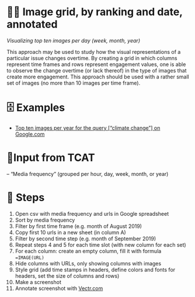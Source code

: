 # 🧮🔝 Image grid, by ranking and date, annotated

*Visualizing top ten images per day (week, month, year)*

This approach may be used to study how the visual representations of a particular issue changes overtime. By creating a grid in which columns represent time frames and rows represent engagement values, one is able to observe the change overtime (or lack thereof) in the type of images that create more engagement. This approach should be used with a rather small set of images (no more than 10 images per time frame).

# 🗄️ Examples

- [Top ten images per year for the query [“climate change”] on Google.com](https://docs.google.com/spreadsheets/d/1B5Waf-I1sXvrXWVZUdm14lyBIvKdxy_RBCXp_-3Nly4/edit?usp=sharing)

# 🧱Input from TCAT

– “Media frequency” (grouped per hour, day, week, month, or year)

# 📃 Steps

1. Open csv with media frequency and urls in Google spreadsheet
2. Sort by media frequency
3. Filter by first time frame (e.g. month of August 2019)
4. Copy first 10 urls in a new sheet (in column A)
5. Filter by second time step (e.g. month of September 2019)
6. Repeat steps 4 and 5 for each time slot (with new column for each set)
7. For each column: create an empty column, fill it with formula `=IMAGE(URL)`
8. Hide columns with URLs, only showing columns with images
9. Style grid (add time stamps in headers, define colors and fonts for headers, set the size of columns and rows)
10. Make a screenshot
11. Annotate screenshot with [Vectr.com](https://vectr.com/)
